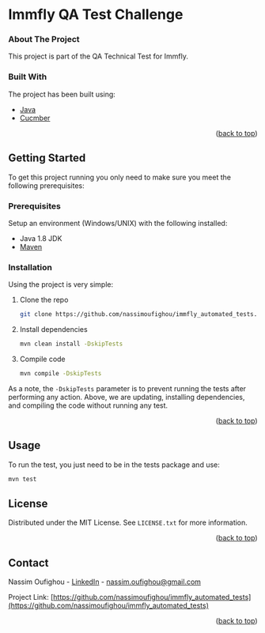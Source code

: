 # Immfly QA Test Challenge
<div id="top"></div>
<!-- ABOUT THE PROJECT -->

### About The Project

This project is part of the QA Technical Test for Immfly.

### Built With

The project has been built using:
* [Java](https://www.java.com/)
* [Cucmber](https://cucumber.io/)


<p align="right">(<a href="#top">back to top</a>)</p>


<!-- GETTING STARTED -->
## Getting Started

To get this project running you only need to make sure you meet the following prerequisites:

### Prerequisites

Setup an environment (Windows/UNIX) with the following installed:
* Java 1.8 JDK
* [Maven](https://maven.apache.org/install.html)

### Installation

Using the project is very simple:

1. Clone the repo
   ```sh
   git clone https://github.com/nassimoufighou/immfly_automated_tests.git
   ```
2. Install dependencies
   ```sh
   mvn clean install -DskipTests
   ```
3. Compile code
   ```sh
   mvn compile -DskipTests
   ```
As a note, the <code>-DskipTests</code> parameter is to prevent running the tests after performing any action. Above, we are updating, installing dependencies, and compiling the code without running any test.

<p align="right">(<a href="#top">back to top</a>)</p>

<!-- USAGE EXAMPLES -->
## Usage
To run the test, you just need to be in the tests package and use:
   ```js
   mvn test
   ```
<!-- LICENSE -->
## License

Distributed under the MIT License. See `LICENSE.txt` for more information.

<p align="right">(<a href="#top">back to top</a>)</p>

<!-- CONTACT -->
## Contact

Nassim Oufighou - [LinkedIn](https://www.linkedin.com/in/nassim-oufighou/) - nassim.oufighou@gmail.com

Project Link: [https://github.com/nassimoufighou/immfly_automated_tests](https://github.com/nassimoufighou/immfly_automated_tests)

<p align="right">(<a href="#top">back to top</a>)</p>
